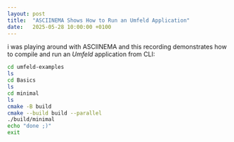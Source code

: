 ```yaml
---
layout: post
title:  "ASCIINEMA Shows How to Run an Umfeld Application"
date:   2025-05-28 10:00:00 +0100
---
```


<link rel="stylesheet" type="text/css" href="/assets/asciinema-player.css" />
<div class="asciinema-container"><div id="asciinema-cast"></div></div>
<script src="/assets/asciinema-player.min.js"></script>
<script>
  AsciinemaPlayer.create('/assets/umfeld-example--minimal.cast', document.getElementById('asciinema-cast'));
</script>

i was playing around with ASCIINEMA and this recording demonstrates how to compile and run an *Umfeld* application from CLI:

```sh
cd umfeld-examples
ls
cd Basics
ls
cd minimal
ls
cmake -B build
cmake --build build --parallel
./build/minimal
echo "done ;)"
exit
```

